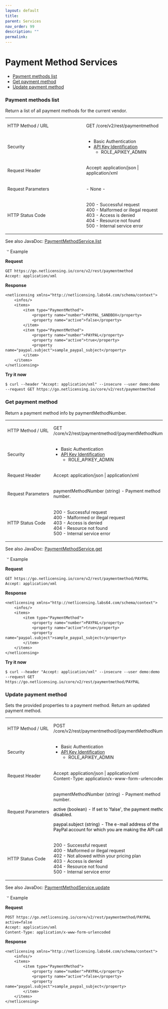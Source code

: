 ```yaml
---
layout: default
title:
parent: Services
nav_order: 99
description: ""
permalink:
---
```


Payment Method Services
======================================================



-   [Payment methods list](#PaymentMethodServices-Paymentmethodslist)
-   [Get payment method](#PaymentMethodServices-Getpaymentmethod)
-   [Update payment method](#PaymentMethodServices-Updatepaymentmethod)

### Payment methods list

Return a list of all payment methods for the current vendor.

<table>
<colgroup>
<col style="width: 50%" />
<col style="width: 50%" />
</colgroup>
<tbody>
<tr class="odd">
<td><p>HTTP Method / URL</p></td>
<td><p>GET /core/v2/rest/paymentmethod</p></td>
</tr>
<tr class="even">
<td>Security</td>
<td><ul>
<li>Basic Authentication</li>
<li><a href="https://www.labs64.de/confluence/display/NLICPUB/Security">API Key Identification</a>
<ul>
<li>ROLE_APIKEY_ADMIN</li>
</ul></li>
</ul></td>
</tr>
<tr class="odd">
<td><p>Request Header</p></td>
<td><p>Accept: application/json | application/xml</p></td>
</tr>
<tr class="even">
<td><p>Request Parameters</p></td>
<td><p>- None -</p></td>
</tr>
<tr class="odd">
<td><p>HTTP Status Code</p></td>
<td><p>200 - Successful request<br />
400 - Malformed or illegal request<br />
403 - Access is denied<br />
404 - Resource not found<br />
500 - Internal service error</p></td>
</tr>
</tbody>
</table>

See also
JavaDoc: <a href="https://go.netlicensing.io/javadoc/v2/com/labs64/netlicensing/service/PaymentMethodService.html#list-com.labs64.netlicensing.domain.vo.Context-java.lang.String-" class="external-link">PaymentMethodService.list</a>

<span
class="expand-control-icon"><img src="assets/images/icons/grey_arrow_down.png" class="expand-control-image" /></span><span
class="expand-control-text">Example</span>

**Request**

``` theme:
GET https://go.netlicensing.io/core/v2/rest/paymentmethod
Accept: application/xml
```

**Response**

``` theme:
<netlicensing xmlns="http://netlicensing.labs64.com/schema/context">
    <infos/>
    <items>
        <item type="PaymentMethod">
            <property name="number">PAYPAL_SANDBOX</property>
            <property name="active">false</property>
        </item>
        <item type="PaymentMethod">
            <property name="number">PAYPAL</property>
            <property name="active">true</property>
            <property name="paypal.subject">sample_paypal_subject</property>
        </item>
    </items>
</netlicensing>
```

**Try it now**

``` theme:
$ curl --header "Accept: application/xml" --insecure --user demo:demo --request GET https://go.netlicensing.io/core/v2/rest/paymentmethod
```

### Get payment method

Return a payment method info by paymentMethodNumber.

<table>
<colgroup>
<col style="width: 50%" />
<col style="width: 50%" />
</colgroup>
<tbody>
<tr class="odd">
<td><p>HTTP Method / URL</p></td>
<td><p>GET /core/v2/rest/paymentmethod/{paymentMethodNumber}</p></td>
</tr>
<tr class="even">
<td>Security</td>
<td><ul>
<li>Basic Authentication</li>
<li><a href="https://www.labs64.de/confluence/display/NLICPUB/Security">API Key Identification</a>
<ul>
<li>ROLE_APIKEY_ADMIN</li>
</ul></li>
</ul></td>
</tr>
<tr class="odd">
<td><p>Request Header</p></td>
<td><p>Accept: application/json | application/xml</p></td>
</tr>
<tr class="even">
<td><p>Request Parameters</p></td>
<td><p>paymentMethodNumber (string) - Payment method number.</p></td>
</tr>
<tr class="odd">
<td><p>HTTP Status Code</p></td>
<td><p>200 - Successful request<br />
400 - Malformed or illegal request<br />
403 - Access is denied<br />
404 - Resource not found<br />
500 - Internal service error</p></td>
</tr>
</tbody>
</table>

See also
JavaDoc: <a href="https://go.netlicensing.io/javadoc/v2/com/labs64/netlicensing/service/PaymentMethodService.html#get-com.labs64.netlicensing.domain.vo.Context-java.lang.String-" class="external-link">PaymentMethodService.get</a>

<span
class="expand-control-icon"><img src="assets/images/icons/grey_arrow_down.png" class="expand-control-image" /></span><span
class="expand-control-text">Example</span>

**Request**

``` theme:
GET https://go.netlicensing.io/core/v2/rest/paymentmethod/PAYPAL
Accept: application/xml
```

**Response**

``` theme:
<netlicensing xmlns="http://netlicensing.labs64.com/schema/context">
    <infos/>
    <items>
        <item type="PaymentMethod">
            <property name="number">PAYPAL</property>
            <property name="active">true</property>
            <property name="paypal.subject">sample_paypal_subject</property>
        </item>
    </items>
</netlicensing>
```

**Try it now**

``` theme:
$ curl --header "Accept: application/xml" --insecure --user demo:demo --request GET https://go.netlicensing.io/core/v2/rest/paymentmethod/PAYPAL
```

### Update payment method

Sets the provided properties to a payment method. Return an updated
payment method.

<table>
<colgroup>
<col style="width: 50%" />
<col style="width: 50%" />
</colgroup>
<tbody>
<tr class="odd">
<td><p>HTTP Method / URL</p></td>
<td><p>POST /core/v2/rest/paymentmethod/{paymentMethodNumber}</p></td>
</tr>
<tr class="even">
<td>Security</td>
<td><ul>
<li>Basic Authentication</li>
<li><a href="https://www.labs64.de/confluence/display/NLICPUB/Security">API Key Identification</a>
<ul>
<li>ROLE_APIKEY_ADMIN</li>
</ul></li>
</ul></td>
</tr>
<tr class="odd">
<td><p>Request Header</p></td>
<td><p>Accept: application/json | application/xml<br />
Content-Type: application/x-www-form-urlencoded</p></td>
</tr>
<tr class="even">
<td><p>Request Parameters</p></td>
<td><p>paymentMethodNumber (string) - Payment method number.</p>
<p><span style="color: rgb(0,0,0);">active (boolean) - If set to 'false', the payment method is disabled.</span></p>
<p><span style="color: rgb(0,0,0);">paypal.subject (string) - The e-mail address of the PayPal account for which you are making the API calls.</span></p></td>
</tr>
<tr class="odd">
<td><p>HTTP Status Code</p></td>
<td><p>200 - Successful request<br />
400 - Malformed or illegal request<br />
<span>402 - Not allowed within your pricing plan</span><br />
403 - Access is denied<br />
404 - Resource not found<br />
500 - Internal service error</p></td>
</tr>
</tbody>
</table>

See also
JavaDoc: <a href="https://go.netlicensing.io/javadoc/v2/com/labs64/netlicensing/service/PaymentMethodService.html#update-com.labs64.netlicensing.domain.vo.Context-java.lang.String-com.labs64.netlicensing.domain.entity.PaymentMethod-" class="external-link">PaymentMethodService.update</a>

<span
class="expand-control-icon"><img src="assets/images/icons/grey_arrow_down.png" class="expand-control-image" /></span><span
class="expand-control-text">Example</span>

**Request**

``` theme:
POST https://go.netlicensing.io/core/v2/rest/paymentmethod/PAYPAL
active=false
Accept: application/xml
Content-Type: application/x-www-form-urlencoded
```

**Response**

``` theme:
<netlicensing xmlns="http://netlicensing.labs64.com/schema/context">
    <infos/>
    <items>
        <item type="PaymentMethod">
            <property name="number">PAYPAL</property>
            <property name="active">false</property>
            <property name="paypal.subject">sample_paypal_subject</property>
        </item>
    </items>
</netlicensing>
```
